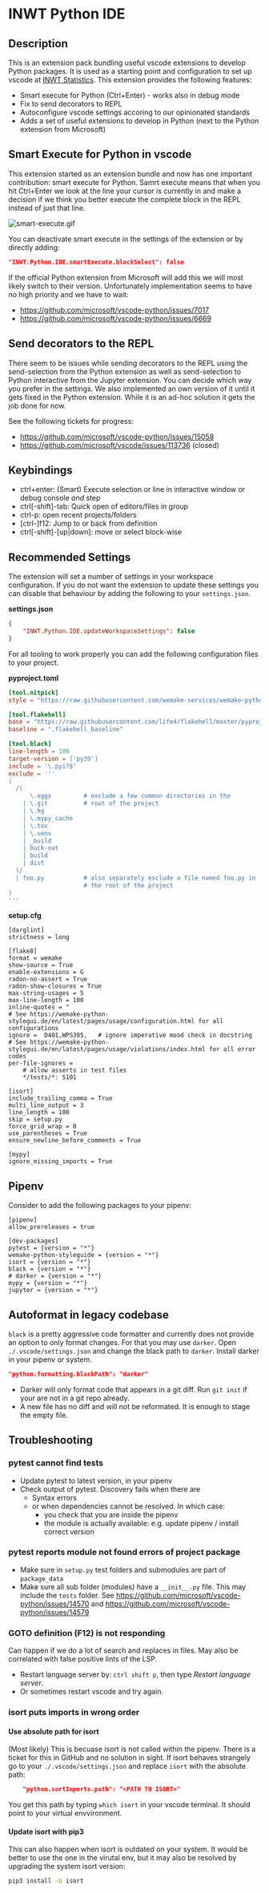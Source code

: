# INWT Python IDE

## Description

This is an extension pack bundling useful vscode extensions to develop Python
packages. It is used as a starting point and configuration to set up vscode
at [INWT Statistics](https://www.inwt-statistics.de/home.html). This extension
provides the following features:

-   Smart execute for Python (Ctrl+Enter) - works also in debug mode
-   Fix to send decorators to REPL
-   Autoconfigure vscode settings accoring to our opinionated standards
-   Adds a set of useful extensions to develop in Python (next to the Python
    extension from Microsoft)

## Smart Execute for Python in vscode

This extension started as an extension bundle and now has one important
contribution: smart execute for Python. Samrt execute means that when you hit
Ctrl+Enter we look at the line your cursor is currently in and make a decision
if we think you better execute the complete block in the REPL instead of just
that line.

![smart-execute.gif](https://github.com/INWTlab/inwt-python-ide/blob/main/smart-execute.gif?raw=true)

You can deactivate smart execute in the settings of the extension or by directly adding:

```json
"INWT.Python.IDE.smartExecute.blockSelect": false
```

If the official Python extension from Microsoft will add this we will most
likely switch to their version. Unfortunately implementation seems to have no
high priority and we have to wait:

-   https://github.com/microsoft/vscode-python/issues/7017
-   https://github.com/microsoft/vscode-python/issues/6669

## Send decorators to the REPL

There seem to be issues while sending decorators to the REPL using the
send-selection from the Python extension as well as send-selection to Python
interactive from the Jupyter extension. You can decide which way you prefer in
the settings. We also implemented an own version of it until it gets fixed in
the Python extension. While it is an ad-hoc solution it gets the job done for
now.

See the following tickets for progress:

-   https://github.com/microsoft/vscode-python/issues/15058
-   https://github.com/microsoft/vscode/issues/113736 (closed)

## Keybindings

-   ctrl+enter: (Smart) Execute selection or line in interactive window or debug console
    _and_ step
-   ctrl[-shift]-tab: Quick open of editors/files in group
-   ctrl-p: open recent projects/folders
-   [ctrl-]f12: Jump to or back from definition
-   ctrl[-shift]-[up|down]: move or select block-wise

## Recommended Settings

The extension will set a number of settings in your workspace configuration. If
you do not want the extension to update these settings you can disable that
behaviour by adding the following to your `settings.json`.

**settings.json**

```json
{
    "INWT.Python.IDE.updateWorkspaceSettings": false
}
```

For all tooling to work properly you can add the following configuration files
to your project.

**pyproject.toml**

```toml
[tool.nitpick]
style = "https://raw.githubusercontent.com/wemake-services/wemake-python-styleguide/master/styles/nitpick-style.toml"

[tool.flakehell]
base = "https://raw.githubusercontent.com/life4/flakehell/master/pyproject.toml"
baseline = ".flakehell_baseline"

[tool.black]
line-length = 100
target-version = ['py39']
include = '\.pyi?$'
exclude = '''
(
  /(
      \.eggs         # exclude a few common directories in the
    | \.git          # root of the project
    | \.hg
    | \.mypy_cache
    | \.tox
    | \.venv
    | _build
    | buck-out
    | build
    | dist
  )/
  | foo.py           # also separately exclude a file named foo.py in
                     # the root of the project
)
'''
```

**setup.cfg**

```
[darglint]
strictness = long

[flake8]
format = wemake
show-source = True
enable-extensions = G
radon-no-assert = True
radon-show-closures = True
max-string-usages = 5
max-line-length = 100
inline-quotes = "
# See https://wemake-python-stylegui.de/en/latest/pages/usage/configuration.html for all configurations
ignore =  D401,WPS305,   # ignore imperative mood check in docstring
# See https://wemake-python-stylegui.de/en/latest/pages/usage/violations/index.html for all error codes
per-file-ignores =
    # allow asserts in test files
    */tests/*: S101

[isort]
include_trailing_comma = True
multi_line_output = 3
line_length = 100
skip = setup.py
force_grid_wrap = 0
use_parentheses = True
ensure_newline_before_comments = True

[mypy]
ignore_missing_imports = True
```

## Pipenv

Consider to add the following packages to your pipenv:

```pipfile
[pipenv]
allow_prereleases = true

[dev-packages]
pytest = {version = "*"}
wemake-python-styleguide = {version = "*"}
isort = {version = "*"}
black = {version = "*"}
# darker = {version = "*"}
mypy = {version = "*"}
jupyter = {version = "*"}
```

## Autoformat in legacy codebase

`black` is a pretty aggressive code formatter and currently does not provide an
option to only format changes. For that you may use `darker`. Open
`./.vscode/settings.json` and change the black path to `darker`. Install darker
in your pipenv or system.

```json
"python.formatting.blackPath": "darker"
```

-   Darker will only format code that appears in a git diff. Run `git init` if your are not in a git repo already.
-   A new file has no diff and will not be reformated. It is enough to stage the empty file.

## Troubleshooting

### pytest cannot find tests

-   Update pytest to latest version, in your pipenv
-   Check output of pytest. Discovery fails when there are
    -   Syntax errors
    -   or when dependencies cannot be resolved. In which case:
        -   you check that you are inside the pipenv
        -   the module is actually available: e.g. update pipenv / install correct version

### pytest reports module not found errors of project package

-   Make sure in `setup.py` test folders and submodules are part of `package_data`
-   Make sure all sub folder (modules) have a `__init__.py` file. This may
    include the `tests` folder. See
    https://github.com/microsoft/vscode-python/issues/14570 and
    https://github.com/microsoft/vscode-python/issues/14579

### GOTO definition (F12) is not responding

Can happen if we do a lot of search and replaces in files. May also be correlated
with false positive lints of the LSP.

-   Restart language server by: `ctrl shift p`, then type _Restart language
    server_.
-   Or sometimes restart vscode and try again.

### isort puts imports in wrong order

#### Use absolute path for isort

(Most likely) This is becuase isort is not called within the pipenv. There is a
ticket for this in GitHub and no solution in sight. If isort behaves strangely
go to your `./.vscode/settings.json` and replace `isort` with the absolute path:

```json
    "python.sortImports.path": "<PATH TO ISORT>"
```

You get this path by typing `which isort` in your vscode terminal. It should
point to your virtual envvironment.

#### Update isort with pip3

This can also happen when isort is outdated on your system. It would be better
to use the one in the virutal env, but it may also be resolved by upgrading the
system isort version:

```sh
pip3 install -U isort
```
